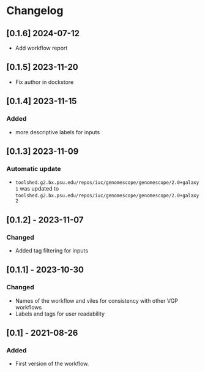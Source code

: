 # Changelog

## [0.1.6] 2024-07-12

- Add workflow report

## [0.1.5] 2023-11-20

- Fix author in dockstore

## [0.1.4] 2023-11-15

### Added

- more descriptive labels for inputs

## [0.1.3] 2023-11-09
### Automatic update
- `toolshed.g2.bx.psu.edu/repos/iuc/genomescope/genomescope/2.0+galaxy1` was updated to `toolshed.g2.bx.psu.edu/repos/iuc/genomescope/genomescope/2.0+galaxy2`

## [0.1.2] - 2023-11-07
### Changed
- Added tag filtering for inputs

## [0.1.1] - 2023-10-30
### Changed
- Names of the workflow and viles for consistency with other VGP workflows
- Labels and tags for user readability
  
## [0.1] - 2021-08-26
### Added
- First version of the workflow. 
